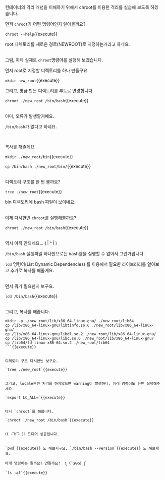 

컨테이너의 격리 개념을 이해하기 위해서 chroot를 이용한 격리를 실습해 보도록 하겠습니다.

먼저 `chroot`가 어떤 명령어인지 알아볼까요?

`chroot --help`{{execute}}

root 디렉토리를 새로운 경로(NEWROOT)로 지정하는거라고 하네요.

​     
그럼, 이제 실제로 `chroot`명령어를 실행해 보겠습니다.

먼저 root로 지정할 디렉토리를 하나 만들구요

`mkdir new_root`{{execute}}

그리고, 방금 만든 디렉토리를 루트로 변경합니다.

`chroot ./new_root /bin/bash`{{execute}}

​     
아마, 오류가 발생할거예요.

`/bin/bash`가 없다고 하네요.

​     

복사를 해줄게요.

`mkdir ./new_root/bin`{{execute}}

`cp /bin/bash ./new_root/bin/`{{execute}}

​     
디렉토리 구조를 한 번 볼까요?

`tree ./new_root`{{execute}}

bin 디렉토리에 bash 파일이 보이네요.

​     
이제 다시한번 `chroot`를 실행해볼까요?

`chroot ./new_root /bin/bash`{{execute}}

​     
역시 아직 안되네요... ( Ĭ ^ Ĭ )  

`/bin/bash` 실행파일 하나만으로는 bash쉘을 실행할 수 없어서 그런거랍니다.

`ldd` 명령어(List Dynamic Dependencies) 를 이용해서 필요한 라이브러리를 알아보고 추가로 복사를 해줄게요.

​     
먼저 뭐가 필요한지 보구요.

`ldd /bin/bash`{{execute}}

​     
그리고, 복사를 해줍니다.

```
mkdir -p ./new_root/lib/x86_64-linux-gnu/ ./new_root/lib64
cp /lib/x86_64-linux-gnu/libtinfo.so.6 ./new_root/lib/x86_64-linux-gnu/
cp /lib/x86_64-linux-gnu/libdl.so.2 ./new_root/lib/x86_64-linux-gnu/
cp /lib/x86_64-linux-gnu/libc.so.6 ./new_root/lib/x86_64-linux-gnu/
cp /lib64/ld-linux-x86-64.so.2 ./new_root/lib64
```{{execute}}  

​     
디렉토리 구조 다시한번 보구요.

`tree ./new_root`{{execute}}

​     
그리고, locale관련 처리를 하지않으면 warning이 발행하니, 아래 명령어도 한번 실행해주세요.

`export LC_ALL=`{{execute}}

​     
다시 `chroot`를 해봅니다.

`chroot ./new_root /bin/bash`{{execute}}

​    
꒰( ˵¯͒ꇴ¯͒˵ )꒱ 드디어 성공입니다.

​     
`pwd`{{execute}} 도 해보시구요, `/bin/bash --version`{{execute}} 도 해보세요.

아래 명령어는 될까요? 안될까요?  ʅ（´◔౪◔）ʃ  

`ls -al`{{execute}}
